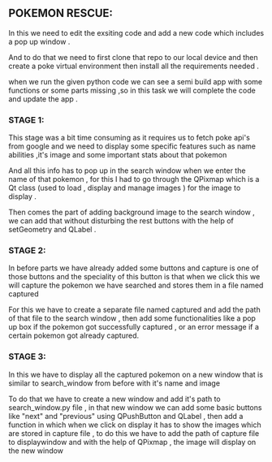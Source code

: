 ## POKEMON RESCUE:
In this we need to edit the exsiting code and add a new code which includes a pop up window .

And to do that we need to first clone that repo to our local device and then create a poke virtual environment then install all the requirements needed .

when we run the given python code we can see a semi build app with some functions or some parts missing ,so in this task we will complete the code and update the app .
 
### STAGE 1:
This stage was a bit time consuming as it requires us to fetch poke api's from google and we need to display some specific features such as name abilities ,it's image and some important stats about that pokemon

And all this info has to pop up in the search window when we enter the name of that pokemon , for this I had to go through the QPixmap which is a Qt class (used to load , display and manage images ) for the image to display .

Then comes the part of adding background image to the search window , we can add that without disturbing the rest buttons with the help of setGeometry and QLabel .

### STAGE 2:
In before parts we have already added some buttons and capture is one of those buttons and the speciality of this button is that when we click this we will capture the pokemon we have searched and stores them in a file named captured 

For this we have to create a separate file named captured and add the path of that file to the search window , then add some functionalities like a pop up box if the pokemon got successfully captured , or an error message if a certain pokemon got already captured.

### STAGE 3:
In this we have to display all the captured pokemon on a new window that is similar to search_window from before with it's name and image 

To do that we have to create a new window and add it's path to search_window.py file , in that new window we can add some basic buttons like "next" and "previous" using QPushButton and QLabel , then add a function in which when we click on display it has to show the images which are stored in capture file , to do this we have to add the path of capture file to displaywindow and with the help of QPixmap , the image will display on the new window 
